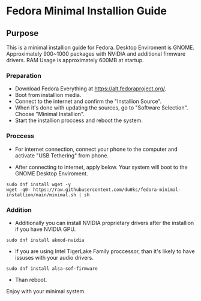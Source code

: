 # Fedora Minimal Installion Guide
## Purpose
This is a minimal installion guide for Fedora. Desktop Enviroment is GNOME. Approximately 900~1000 packages with NVIDIA and additional firmware drivers. RAM Usage is approximately 600MB at startup.

### Preparation  
* Download Fedora Everything at https://alt.fedoraproject.org/.
* Boot from installion media.
* Connect to the internet and confirm the "Installion Source".
* When it's done with updating the sources, go to "Software Selection". Choose "Minimal Installion".
* Start the installion proccess and reboot the system.

### Proccess
* For internet connection, connect your phone to the computer and activate "USB Tethering" from phone.

* After connecting to internet, apply below. Your system will boot to the GNOME Desktop Enviroment. 

```
sudo dnf install wget -y
wget -q0- https://raw.githubusercontent.com/du0ks/fedora-minimal-installion/main/minimal.sh | sh
```
### Addition
* Additionally you can install NVIDIA proprietary drivers after the installion if you have NVIDIA GPU. 
```
sudo dnf install akmod-nvidia
```
* If you are using Intel TigerLake Family proccessor, than it's likely to have issuses with your audio drivers. 
```
sudo dnf install alsa-sof-firmware
```
* Than reboot. 

Enjoy with your minimal system. 

